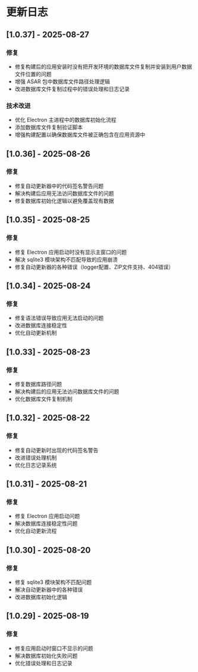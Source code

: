 # 更新日志

## [1.0.37] - 2025-08-27

### 修复
- 修复构建后的应用安装时没有把开发环境的数据库文件复制并安装到用户数据文件位置的问题
- 增强 ASAR 包中数据库文件路径处理逻辑
- 改进数据库文件复制过程中的错误处理和日志记录

### 技术改进
- 优化 Electron 主进程中的数据库初始化流程
- 添加数据库文件复制验证脚本
- 增强构建配置以确保数据库文件被正确包含在应用资源中

## [1.0.36] - 2025-08-26

### 修复
- 修复自动更新器中的代码签名警告问题
- 解决构建后应用无法访问数据库文件的问题
- 修复数据库初始化逻辑以避免覆盖现有数据

## [1.0.35] - 2025-08-25

### 修复
- 修复 Electron 应用启动时没有显示主窗口的问题
- 解决 sqlite3 模块架构不匹配导致的应用崩溃
- 修复自动更新器的各种错误（logger配置、ZIP文件支持、404错误）

## [1.0.34] - 2025-08-24

### 修复
- 修复语法错误导致应用无法启动的问题
- 改进数据库连接稳定性
- 优化自动更新机制

## [1.0.33] - 2025-08-23

### 修复
- 修复数据库路径问题
- 解决构建后的应用无法访问数据库文件的问题
- 优化数据库文件复制机制

## [1.0.32] - 2025-08-22

### 修复
- 修复自动更新时出现的代码签名警告
- 改进错误处理机制
- 优化日志记录系统

## [1.0.31] - 2025-08-21

### 修复
- 修复 Electron 应用启动问题
- 解决数据库连接稳定性问题
- 优化自动更新流程

## [1.0.30] - 2025-08-20

### 修复
- 修复 sqlite3 模块架构不匹配问题
- 解决自动更新器中的各种错误
- 改进数据库初始化逻辑

## [1.0.29] - 2025-08-19

### 修复
- 修复应用启动时窗口不显示的问题
- 解决数据库初始化失败问题
- 优化错误处理和日志记录
